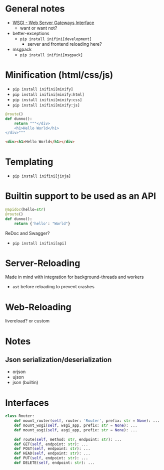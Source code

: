 # General notes

- [WSGI - Web Server Gateways Interface](https://peps.python.org/pep-3333/)
  - want or want not?
- better-exceptions
  - `pip install inifini[development]`
    - server and frontend reloading here?
- msgpack
  - `pip install inifini[msgpack]`

# Minification (html/css/js)

- `pip install inifini[minify]`
- `pip install inifini[minify:html]`
- `pip install inifini[minify:css]`
- `pip install inifini[minify:js]`

```python
@route()
def dunno():
    return """</div>
    <h1>Hello World</h1>
</div>"""
```
```html
<div><h1>Hello World</h1></div>
```

# Templating

- `pip install inifini[jinja]`

# Builtin support to be used as an API

```python
@apidoc(hello=str)
@route()
def dunno():
    return {'hello': "World"}
```

ReDoc and Swagger?

- `pip install inifini[api]`

# Server-Reloading

Made in mind with integration for background-threads and workers

- `ast` before reloading to prevent crashes

# Web-Reloading

livereload? or custom


# Notes

## Json serialization/deserialization
- orjson
- ujson
- json (builtin)


# Interfaces

```python
class Router:
    def mount_router(self, router: 'Router', prefix: str = None): ...
    def mount_wsgi(self, wsgi_app, prefix: str = None): ...
    def mount_asgi(self, asgi_app, prefix: str = None): ...
    
    def route(self, method: str, endpoint: str): ...
    def GET(self, endpoint: str): ...
    def POST(self, endpoint: str): ...
    def HEAD(self, endpoint: str): ...
    def PUT(self, endpoint: str): ...
    def DELETE(self, endpoint: str): ...
```
